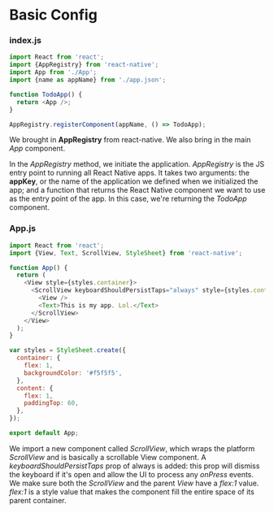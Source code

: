 # Basic Config

### index.js

```javascript
import React from 'react';
import {AppRegistry} from 'react-native';
import App from './App';
import {name as appName} from './app.json';

function TodoApp() {
  return <App />;
}

AppRegistry.registerComponent(appName, () => TodoApp);
```

We brought in **AppRegistry** from react-native. We also bring in the main *App* component.

In the *AppRegistry* method, we initiate the application. *AppRegistry* is the JS entry point to running all React Native apps. It takes two arguments: the **appKey**, or the name of the application we defined when we initialized the app; and a function that returns the React Native component we want to use as the entry point of the app. In this case, we're returning the *TodoApp* component.

### App.js

```javascript
import React from 'react';
import {View, Text, ScrollView, StyleSheet} from 'react-native';

function App() {
  return (
    <View style={styles.container}>
      <ScrollView keyboardShouldPersistTaps="always" style={styles.content}>
        <View />
        <Text>This is my app. Lol.</Text>
      </ScrollView>
    </View>
  );
}

var styles = StyleSheet.create({
  container: {
    flex: 1,
    backgroundColor: '#f5f5f5',
  },
  content: {
    flex: 1,
    paddingTop: 60,
  },
});

export default App;
```

We import a new component called *ScrollView*, which wraps the platform *ScrollView* and is basically a scrollable View component. A *keyboardShouldPersistTaps* prop of always is added: this prop will dismiss the keyboard if it's open and allow the UI to process any *onPress* events. We make sure both the *ScrollView* and the parent *View* have a *flex:1* value. *flex:1* is a style value that makes the component fill the entire space of its parent container.